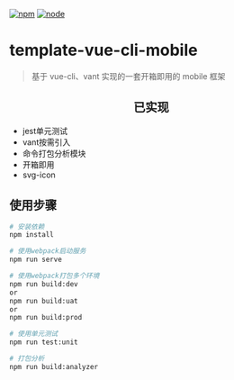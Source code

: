 <!--
 * @Descripttion:
 * @Author: Weize
 * @Date: 2021-04-22 09:04:17
 * @LastEditors: Weize
 * @LastEditTime: 2021-05-10 18:16:30
-->

[![npm]][npm-url]
[![node]][node-url]

# template-vue-cli-mobile

> 基于 vue-cli、vant 实现的一套开箱即用的 mobile 框架

<h2 align="center">已实现</h2>

- jest单元测试
- vant按需引入
- 命令打包分析模块
- 开箱即用
- svg-icon

## 使用步骤

```bash
# 安装依赖
npm install

# 使用webpack启动服务
npm run serve

# 使用webpack打包多个环境
npm run build:dev
or
npm run build:uat
or
npm run build:prod

# 使用单元测试
npm run test:unit

# 打包分析
npm run build:analyzer

```

[npm]: https://img.shields.io/badge/npm-v5.3.1-green
[npm-url]: https://www.npmjs.com
[node]: https://img.shields.io/badge/node->%3D10.13.0-green
[node-url]: http://nodejs.cn/
